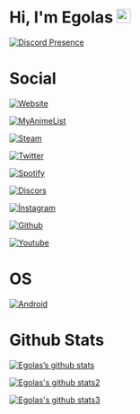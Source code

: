 <h1>Hi, I'm Egolas <img src="https://media.giphy.com/media/hvRJCLFzcasrR4ia7z/giphy.gif" width="25px"></h1>
  
[![Discord Presence](https://lanyard-profile-readme.vercel.app/api/705355571209175071)](https://discord.com/users/705355571209175071)
  
<h1>Social</h1>

[![Website](https://img.shields.io/badge/website-000000?style=for-the-badge&logo=About.me&logoColor=white)](http://egolas-dev.ga)

[![MyAnimeList](https://img.shields.io/badge/Myanimelist-2E51A2?style=for-the-badge&logo=myanimelist&logoColor=white)](https://myanimelist.net/profile/EgolasV1)

[![Steam](https://img.shields.io/badge/Steam-000000?style=for-the-badge&logo=steam&logoColor=white)](https://steamcommunity.com/id/egolas-only/)

[![Twitter](https://img.shields.io/badge/Twitter-1DA1F2?style=for-the-badge&logo=twitter&logoColor=white)](https://twitter.com/egemen_only)

[![Spotify](https://img.shields.io/badge/Spotify-1ED760?&style=for-the-badge&logo=spotify&logoColor=white)](https://open.spotify.com/user/2f21h46p16gob29xihp33molx?si=QgHrigrHRtastLXu_QOOew&utm_source=copy-link)
  
[![Discors](https://img.shields.io/badge/Discord-7289DA?style=for-the-badge&logo=discord&logoColor=white)](https://discord.com/users/705355571209175071)
  
[![İnstagram](https://img.shields.io/badge/Instagram-E4405F?style=for-the-badge&logo=instagram&logoColor=white)](https://instagram.com/egemen_only)

[![Github](https://img.shields.io/badge/GitHub-100000?style=for-the-badge&logo=github&logoColor=white)](https://github.com/EgolasDev)

[![Youtube](https://img.shields.io/badge/YouTube-FF0000?style=for-the-badge&logo=youtube&logoColor=white)](https://youtube.com/channel/UCEDdMrNmNdcPN1E_dNGA7AA)

<h1>OS</h1>

[![Android](https://img.shields.io/badge/Android-3DDC84?style=for-the-badge&logo=android&logoColor=white)](https://www.android.com/)

<h1>Github Stats</h1>

[![Egolas’s github stats](https://github-readme-stats.vercel.app/api?username=EgolasDev)](https://github.com/EgolasDev)

[![Egolas's github stats2](https://github-readme-stats.vercel.app/api/top-langs/?username=EgolasDev)](https//github.com/EgolasDev)

[![Egolas's github stats3](https://github-readme-streak-stats.herokuapp.com/?user=EgolasDev)](https://github.com/EgolasDev)
